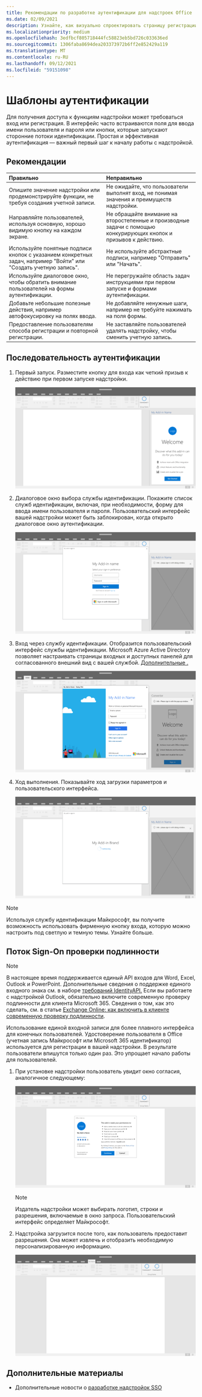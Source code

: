 ```yaml
---
title: Рекомендации по разработке аутентификации для надстроек Office
ms.date: 02/09/2021
description: Узнайте, как визуально спроектировать страницу регистрации или регистрации в Office надстройки.
ms.localizationpriority: medium
ms.openlocfilehash: 3edfbcf805718444fc58823eb5bd726c033636ed
ms.sourcegitcommit: 1306faba8694dea203373972b6ff2e852429a119
ms.translationtype: MT
ms.contentlocale: ru-RU
ms.lasthandoff: 09/12/2021
ms.locfileid: "59151098"
---
```

# <a name="authentication-patterns"></a>Шаблоны аутентификации

Для получения доступа к функциям надстройки может требоваться вход или регистрация. В интерфейс часто встраиваются поля для ввода имени пользователя и пароля или кнопки, которые запускают сторонние потоки идентификации. Простая и эффективная аутентификация — важный первый шаг к началу работы с надстройкой.

## <a name="best-practices"></a>Рекомендации

|Правильно|Неправильно|
|:----|:----|
|Опишите значение надстройки или продемонстрируйте функции, не требуя создания учетной записи. |Не ожидайте, что пользователи выполнят вход, не понимая значения и преимуществ надстройки.|
|Направляйте пользователей, используя основную, хорошо видимую кнопку на каждом экране. |Не обращайте внимание на второстепенные и производные задачи с помощью конкурирующих кнопок и призывов к действию.|
|Используйте понятные подписи кнопок с указанием конкретных задач, например "Войти" или "Создать учетную запись". |Не используйте абстрактные подписи, например "Отправить" или "Начать".|
|Используйте диалоговое окно, чтобы обратить внимание пользователей на формы аутентификации. |Не перегружайте область задач инструкциями при первом запуске и формами аутентификации.|
|Добавьте небольшие полезные действия, например автофокусировку на полях ввода. |Не добавляйте ненужные шаги, например не требуйте нажимать на поля формы.|
|Предоставление пользователям способа регистрации и повторной регистрации. |Не заставляйте пользователей удалять надстройку, чтобы сменить учетную запись.|

## <a name="authentication-flow"></a>Последовательность аутентификации

1. Первый запуск. Разместите кнопку для входа как четкий призыв к действию при первом запуске надстройки.

    ![Снимок экрана, показывающий области задач надстройки в Office приложении.](../images/add-in-fre-value-placemat.png)

1. Диалоговое окно выбора службы идентификации. Покажите список служб идентификации, включая, при необходимости, форму для ввода имени пользователя и пароля. Пользовательский интерфейс вашей надстройки может быть заблокирован, когда открыто диалоговое окно аутентификации.

    ![Снимок экрана, показывающий диалоговое окно выборов поставщика удостоверений в Office приложении.](../images/add-in-auth-choices-dialog.png)

1. Вход через службу идентификации. Отобразится пользовательский интерфейс службы идентификации. Microsoft Azure Active Directory позволяет настраивать страницы входных и доступных панелей для согласованного внешний вид с вашей службой. [Дополнительные .](/azure/active-directory/fundamentals/customize-branding)

    ![Снимок экрана, показывающий диалоговое окно поставщика удостоверений в приложении Office.](../images/add-in-auth-identity-sign-in.png)

1. Ход выполнения. Показывайте ход загрузки параметров и пользовательского интерфейса.

    ![Снимок экрана, показывающий диалоговое окно с индикатором прогресса в Office приложении.](../images/add-in-auth-modal-interstitial.png)

> [!NOTE]
> Используя службу идентификации Майкрософт, вы получите возможность использовать фирменную кнопку входа, которую можно настроить под светлую и темную темы. Узнайте больше.

## <a name="single-sign-on-authentication-flow"></a>Поток Sign-On проверки подлинности

> [!NOTE]
> В настоящее время поддерживается единый API входов для Word, Excel, Outlook и PowerPoint. Дополнительные сведения о поддержке единого входного знака см. в наборе [требований IdentityAPI.](../reference/requirement-sets/identity-api-requirement-sets.md) Если вы работаете с надстройкой Outlook, обязательно включите современную проверку подлинности для клиента Microsoft 365. Сведения о том, как это сделать, см. в статье [Exchange Online: как включить в клиенте современную проверку подлинности](https://social.technet.microsoft.com/wiki/contents/articles/32711.exchange-online-how-to-enable-your-tenant-for-modern-authentication.aspx).

Использование единой входной записи для более плавного интерфейса для конечных пользователей. Удостоверение пользователя в Office (учетная запись Майкрософт или Microsoft 365 идентификатор) используется для регистрации в вашей надстройки. В результате пользователи впишутся только один раз. Это упрощает начало работы для пользователей.

1. При установке надстройки пользователь увидит окно согласия, аналогичное следующему:

    ![Снимок экрана, показывающий окно согласия Office приложения при установке надстройки.](../images/add-in-auth-SSO-consent-dialog.png)

    > [!NOTE]
    > Издатель надстройки может выбирать логотип, строки и разрешения, включаемые в окно запроса. Пользовательский интерфейс определяет Майкрософт.

1. Надстройка загрузится после того, как пользователь предоставит разрешения. Она может извлечь и отобразить необходимую персонализированную информацию.

    ![Снимок экрана, Office приложение с кнопками надстройки, отображаемой на ленте.](../images/add-in-ribbon.png)

## <a name="see-also"></a>Дополнительные материалы

- Дополнительные новости о [разработке надстройок SSO](../develop/sso-in-office-add-ins.md)

